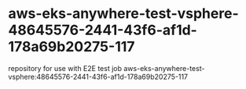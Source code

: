 # aws-eks-anywhere-test-vsphere-48645576-2441-43f6-af1d-178a69b20275-117
repository for use with E2E test job aws-eks-anywhere-test-vsphere:48645576-2441-43f6-af1d-178a69b20275-117
